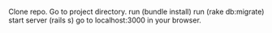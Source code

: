 Clone repo.
Go to project directory.
run (bundle install)
run (rake db:migrate)
start server (rails s)
go to localhost:3000 in your browser.
